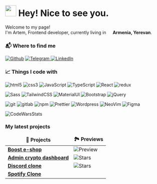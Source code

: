 <h1><img src="https://emojis.slackmojis.com/emojis/images/1643514389/3643/cool-doge.gif?1643514389" width="35"/> Hey! Nice to see you.</h1>

<p>Welcome to my page! </br> I'm Artem, Frontend developer, currently living in <img src="https://cdn-icons-png.flaticon.com/512/197/197516.png" width="13"/> <b>Armenia, Yerevan</b>. </p>

<h3>📬 Where to find me</h3>
<p>
<a href="https://github.com/cheechqt" target="_blank"><img alt="Github" src="https://img.shields.io/badge/GitHub-%2312100E.svg?&style=for-the-badge&logo=Github&logoColor=white" /></a> 
<a href="https://telegram.me/cheechgodx" target="_blank"><img alt="Telegram" src="https://img.shields.io/badge/telegram-%231DA1F2.svg?&style=for-the-badge&logo=telegram&logoColor=white" />
</a> <a href="https://www.linkedin.com/in/artem-cheech-69b127259/" target="_blank"><img alt="LinkedIn" src="https://img.shields.io/badge/linkedin-%230077B5.svg?&style=for-the-badge&logo=linkedin&logoColor=white" /></a> 
</p>

<h3>📈 Things I code with</h3>
  <p>
  <img alt="html5" src="https://img.shields.io/badge/-HTML5-E34F26?style=flat-square&logo=html5&logoColor=white" />
  <img alt="css3" src="https://img.shields.io/badge/-CSS3-%231572B6?style=flat-square&logo=css3" />
  <img alt="JavaScript" src="https://img.shields.io/badge/-JavaScript-%23F7DF1C?style=flat-square&logo=javascript&logoColor=000000&labelColor=%23F7DF1C&color=%23FFCE5A" />
  <img alt="TypeScript" src="https://img.shields.io/badge/-TypeScript-007ACC?style=flat-square&logo=typescript&logoColor=white" />
  <img alt="React" src="https://img.shields.io/badge/-React-45b8d8?style=flat-square&logo=react&logoColor=white" />
  <img alt="redux" src="https://img.shields.io/badge/-Redux-764ABC?style=flat-square&logo=redux&logoColor=white" />
  </p>
  
  <p>
  <img alt="Sass" src="https://img.shields.io/badge/-Sass-CC6699?style=flat-square&logo=sass&logoColor=white" />
  <img alt="TailwindCSS" src="https://img.shields.io/badge/-TailwindCss-%231a202c?style=flat-square&logo=tailwind-css" />
  <img alt="MaterialUI" src="https://img.shields.io/badge/Material--UI-0081CB?style=flat-square&logo=material-ui&logoColor=white" />
  <img alt="Bootstrap" src="https://img.shields.io/badge/Bootstrap-563D7C?style=flat-square&logo=bootstrap&logoColor=white"/>
  <img alt="jQuery" src="https://img.shields.io/badge/jQuery-0769AD?style=flat-square&logo=jquery&logoColor=white" />

 </p>

 <p>
  <img alt="git" src="https://img.shields.io/badge/-Git-F05032?style=flat-square&logo=git&logoColor=white" />
  <img alt="gitlab" src="https://img.shields.io/badge/-GitLab-FCA121?style=flat-square&logo=gitlab" />
  <img alt="npm" src="https://img.shields.io/badge/-NPM-CB3837?style=flat-square&logo=npm&logoColor=white" />
  <img alt="Prettier" src="https://img.shields.io/badge/-Prettier-F7B93E?style=flat-square&logo=prettier&logoColor=white" />
  <img alt="Wordpress" src="https://img.shields.io/badge/Wordpress-21759B?style=flat-square&logo=wordpress&logoColor=white" />
  <img alt="NeoVim" src="https://img.shields.io/badge/NeoVim-%2357A143.svg?&style=flat-square&logo=neovim&logoColor=white" />
  <img alt="Figma" src="https://img.shields.io/badge/Figma-F24E1E?style=flat-square&logo=figma&logoColor=white" />
 </p>

 <div>
 <img alt="CodeWarsStats" src="https://github.r2v.ch/codewars?user=duraxmas" />
<!--  <img alt="GitHubStats" src="https://github-readme-stats.vercel.app/api?username=cheechqt&show_icons=true&theme=bear&hide_border=true&bg_color=262729" /> -->
 </div>

<h3>My latest projects</h3>
<table>
  <thead align="center">
    <tr border: none;>
      <td><b>🎁 Projects</b></td>
      <td><b>🏞️ Previews</b></td>
    </tr>
  </thead>
  <tbody>
    <tr>
      <td><a href="https://github.com/cheechqt/boost-eshop" target="_blank"><b>Boost e-shop</b></a></td>
      <td><img alt="Preview" src="https://img.shields.io/github/stars/thmsgbrt/react-simple-pull-to-refresh?style=flat-square&labelColor=343b41"/></td>
    </tr>
	  <tr>
      <td><a href="https://github.com/cheechqt/admin-dashboard" target="_blank"><b>Admin crypto
      dashboard</b></a></td>
      <td><img alt="Stars" src="https://img.shields.io/github/stars/thmsgbrt/Chrome-Extension-with-React-and-Typescript-Starter-Pack?style=flat-square&labelColor=343b41"/></td>
    </tr>
    <tr>
      <td><a href="https://github.com/cheechqt/discord-redux-tailwind" target="_blank"><b>Discord clone</b></a></td>
      <td><img alt="Stars" src="https://img.shields.io/github/stars/thmsgbrt/nodejs-typescript-express-apollo-graphql-starter?style=flat-square&labelColor=343b41"/></td>
    </tr>
    <tr>
    <td><a href="https://github.com/cheechqt/spotify-react-tailwind"
    target="_blank"><b>Spotify
    Clone</b></a></td>
    </tr>
  </tbody>
</table>
